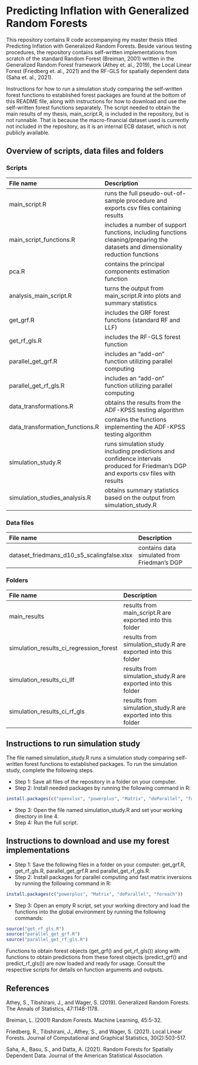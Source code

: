 # Predicting Inflation with Generalized Random Forests

This repository contains R code accompanying my master thesis titled Predicting Inflation with Generalized Random Forests. Beside various testing procedures, the repository contains self-written implementations from scratch of the standard Random Forest (Breiman, 2001) written in the Generalized Random Forest framework (Athey et. al., 2019), the Local Linear Forest (Friedberg et. al., 2021) and the RF-GLS for spatially dependent data (Saha et. al., 2021). 

Instructions for how to run a simulation study comparing the self-written forest functions to established forest packages are found at the bottom of this README file, along with instructions for how to download and use the self-written forest functions separately. The script needed to obtain the main results of my thesis, main_script.R, is included in the repository, but is not runnable. That is because the macro-financial dataset used is currently not included in the repository, as it is an internal ECB dataset, which is not publicly available. 

## Overview of scripts, data files and folders

### Scripts

| File name    | Description |
| :-------- | :------- |
| main_script.R  | runs the full pseudo-out-of-sample procedure and exports csv files containing results   |
| main_script_functions.R | includes a number of support functions, including functions cleaning/preparing the datasets and dimensionality reduction functions  |
| pca.R   | contains the principal components estimation function  |
| analysis_main_script.R  | turns the output from main_script.R into plots and summary statistics |
| get_grf.R  | includes the GRF forest functions (standard RF and LLF)  |
| get_rf_gls.R   | includes the RF-GLS forest function  |
| parallel_get_grf.R  | includes an “add-on” function utilizing parallel computing  |
| parallel_get_rf_gls.R  | includes an “add-on” function utilizing parallel computing  |
| data_transformations.R   | obtains the results from the ADF-KPSS testing algorithm  |
| data_transformation_functions.R  | contains the functions implementing the ADF-KPSS testing algorithm|
| simulation_study.R   | runs simulation study including predictions and confidence intervals produced for Friedman’s DGP and exports csv files with results  |
| simulation_studies_analysis.R   | obtains summary statistics based on the output from simulation_study.R  |

### Data files

| File name    | Description |
| :-------- | :------- |
| dataset_friedmans_d10_s5_scalingfalse.xlsx  | contains data simulated from Friedman’s DGP |

### Folders

| File name    | Description |
| :-------- | :------- |
| main_results   | results from main_script.R are exported into this folder |
| simulation_results_ci_regression_forest  | results from simulation_study.R are exported into this folder |
| simulation_results_ci_llf | results from simulation_study.R are exported into this folder |
| simulation_results_ci_rf_gls  | results from simulation_study.R are exported into this folder |

## Instructions to run simulation study 
The file named simulation_study.R runs a simulation study comparing self-written forest functions to established packages. To run the simulation study, complete the following steps. 

* Step 1: Save all files of the repository in a folder on your computer.
* Step 2: Install needed packages by running the following command in R:

```R
install.packages(c("openxlsx", "powerplus", "Matrix", "doParallel", "foreach", "readxl", "urca", "grf", "randomForest"))
```
* Step 3: Open the file named simulation_study.R and set your working directory in line 4.
* Step 4: Run the full script.

## Instructions to download and use my forest implementations
* Step 1: Save the following files in a folder on your computer: get_grf.R, get_rf_gls.R, parallel_get_grf.R and parallel_get_rf_gls.R.
* Step 2: Install packages for parallel computing and fast matrix inversions by running the following command in R:

```R
install.packages(c("powerplus", "Matrix", "doParallel", "foreach"))
```
* Step 3: Open an empty R script, set your working directory and load the functions into the global environment by running the following commands:

```R
source("get_rf_gls.R")
source("parallel_get_grf.R")
source("parallel_get_rf_gls.R")
```
Functions to obtain forest objects (get_grf() and get_rf_gls()) along with functions to obtain predictions from these forest objects (predict_grf() and predict_rf_gls()) are now loaded and ready for usage. Consult the respective scripts for details on function arguments and outputs. 


## References 
Athey, S., Tibshirani, J., and Wager, S. (2019). Generalized Random Forests. The Annals of Statistics, 47:1148-1178.

Breiman, L. (2001) Random Forests. Machine Learning, 45:5-32.

Friedberg, R., Tibshirani, J., Athey, S., and Wager, S. (2021). Local Linear Forests. Journal of Computational and Graphical Statistics, 30(2):503-517.

Saha, A., Basu, S., and Datta, A. (2021). Random Forests for Spatially Dependent Data. Journal of the American Statistical Association. 
